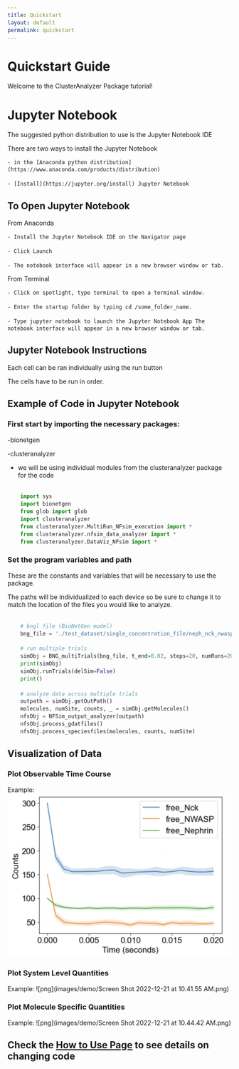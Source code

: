 ```yaml
---
title: Quickstart
layout: default
permalink: quickstart
---
```


# Quickstart Guide

Welcome to the ClusterAnalyzer Package tutorial!

# Jupyter Notebook

The suggested python distribution to use is the Jupyter Notebook IDE 

There are two ways to install the Jupyter Notebook
    
    - in the [Anaconda python distribution](https://www.anaconda.com/products/distribution)
    
    - [Install](https://jupyter.org/install) Jupyter Notebook

## To Open Jupyter Notebook

From Anaconda
    
    - Install the Jupyter Notebook IDE on the Navigator page
    
    - Click Launch
    
    - The notebook interface will appear in a new browser window or tab.

From Terminal
    
    - Click on spotlight, type terminal to open a terminal window.
    
    - Enter the startup folder by typing cd /some_folder_name.
    
    - Type jupyter notebook to launch the Jupyter Notebook App The notebook interface will appear in a new browser window or tab.
    

## Jupyter Notebook Instructions

Each cell can be ran individually using the run button

The cells have to be run in order. 

## Example of Code in Jupyter Notebook

### First start by importing the necessary packages:

-bionetgen

-clusteranalyzer
    
* we will be using individual modules from the clusteranalyzer package for the code

```python

    import sys
    import bionetgen
    from glob import glob
    import clusteranalyzer
    from clusteranalyzer.MultiRun_NFsim_execution import *
    from clusteranalyzer.nfsim_data_analyzer import *
    from clusteranalyzer.DataViz_NFsim import *
```    
   
### Set the program variables and path

These are the constants and variables that will be necessary to use the package.

The paths will be individualized to each device so be sure to change it to match the location of the files you would like to analyze.

```python
    
    # bngl file (BioNetGen model) 
    bng_file = './test_dataset/single_concentration_file/neph_nck_nwasp_10_30_15uM.bngl'

    # run multiple trials
    simObj = BNG_multiTrials(bng_file, t_end=0.02, steps=20, numRuns=20)
    print(simObj)
    simObj.runTrials(delSim=False)
    print()

    # analyze data across multiple trials
    outpath = simObj.getOutPath()
    molecules, numSite, counts, _ = simObj.getMolecules()
    nfsObj = NFSim_output_analyzer(outpath)
    nfsObj.process_gdatfiles()
    nfsObj.process_speciesfiles(molecules, counts, numSite)
```
## Visualization of Data

### Plot Observable Time Course

Example:
![png](images/demo/TCOuput1.png)

### Plot System Level Quantities

Example:
![png](images/demo/Screen Shot 2022-12-21 at 10.41.55 AM.png)

### Plot Molecule Specific Quantities

Example:
![png](images/demo/Screen Shot 2022-12-21 at 10.44.42 AM.png)

## Check the [How to Use Page](usage.md) to see details on changing code
